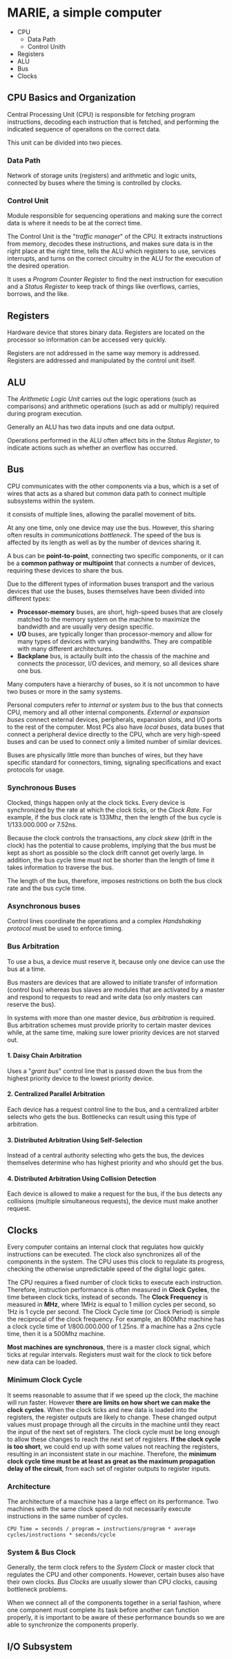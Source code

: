 # MARIE, a simple computer

* CPU
  * Data Path
  * Control Unith
* Registers
* ALU
* Bus
* Clocks

## CPU Basics and Organization

Central Processing Unit (CPU) is responsible for fetching program instructions, decoding each instruction that is fetched, and performing the indicated sequence of operaitons on the correct data.

This unit can be divided into two pieces.

### Data Path

Network of storage units (registers) and arithmetic and logic units, connected by buses where the timing is controlled by clocks.

### Control Unit

Module responsible for sequencing operations and making sure the correct data is where it needs to be at the correct time.

The Control Unit is the "_traffic manager_" of the CPU. It extracts instructions from memory, decodes these instructions, and makes sure data is in the right place at the right time, tells the ALU which registers to use, services interrupts, and turns on the correct circuitry in the ALU for the execution of the desired operation.

It uses a _Program Counter Register_ to find the next instruction for execution and a _Status Register_ to keep track of things like overflows, carries, borrows, and the like.

## Registers

Hardware device that stores binary data. Registers are located on the processor so information can be accessed very quickly.

Registers are not addressed in the same way memory is addressed. Registers are addressed and manipulated by the control unit itself.

## ALU

The _Arithmetic Logic Unit_ carries out the logic operations (such as comparisons) and arithmetic operations (such as add or multiply) required during program execution.

Generally an ALU has two data inputs and one data output.

Operations performed in the ALU often affect bits in the _Status Register_, to indicate actions such as whether an overflow has occurred.

## Bus

CPU communicates with the other components via a bus, which is a set of wires that acts as a shared but common data path to connect multiple subsystems within the system.

it consists of multiple lines, allowing the parallel movement of bits.

At any one time, only one device may use the bus. However, this sharing often results in _communications bottleneck_. The speed of the bus is affected by its length as well as by the number of devices sharing it.

A bus can be __point-to-point__, connecting two specific components, or it can be a __common pathway or multipoint__ that connects a number of devices, requiring these devices to share the bus.

Due to the different types of information buses transport and the various devices that use the buses, buses themselves have been divided into different types:

* __Processor-memory__ buses, are short, high-speed buses that are closely matched to the memory system on the machine to maximize the bandwidth and are usually very design specific.
* __I/O__ buses, are typically longer than processor-memory and allow for many types of devices with varying bandwiths. They are compatible with many different architectures.
* __Backplane__ bus, is actaully built into the chassis of the machine and connects the processor, I/O devices, and memory, so all devices share one bus.

Many computers have a hierarchy of buses, so it is not uncommon to have two buses or more in the samy systems.

Personal computers refer to _internal or system bus_ to the bus that connects CPU, memory and all other internal components. _External or expansion buses_ connect external devices, peripherals, expansion slots, and I/O ports to the rest of the computer. Most PCs also have _local buses_, data buses that connect a peripheral device directly to the CPU, whch are very high-speed buses and can be used to connect only a limited number of similar devices.

Buses are physically little more than bunches of wires, but they have specific standard for connectors, timing, signaling specifications and exact protocols for usage.

### Synchronous Buses

Clocked, things happen only at the clock ticks. Every device is synchronized by the rate at which the clock ticks, or the _Clock Rate_. For example, if the bus clock rate is 133Mhz, then the length of the bus cycle is 1/133.000.000 or 7.52ns.

Because the clock controls the transactions, any _clock skew_ (drift in the clock) has the potential to cause problems, implying that the bus must be kept as short as possible so the clock drift cannot get overly large. In addition, the bus cycle time must not be shorter than the length of time it takes information to traverse the bus.

The length of the bus, therefore, imposes restrictions on both the bus clock rate and the bus cycle time.

### Asynchronous buses

Control lines coordinate the operations and a complex _Handshaking protocol_ must be used to enforce timing.

### Bus Arbitration

To use a bus, a device must reserve it, because only one device can use the bus at a time.

Bus masters are devices that are allowed to initiate transfer of information (control bus) whereas bus slaves are modules that are activated by a master and respond to requests to read and write data (so only masters can reserve the bus).

In systems with more than one master device, _bus arbitration_ is required. Bus arbitration schemes must provide priority to certain master devices while, at the same time, making sure lower priority devices are not starved out.

#### 1. Daisy Chain Arbitration

Uses a "_grant bus_" control line that is passed down the bus from the highest priority device to the lowest priority device.

#### 2. Centralized Parallel Arbitration

Each device has a request control line to the bus, and a centralized arbiter selects who gets the bus. Bottlenecks can result using this type of arbitration.

#### 3. Distributed Arbitration Using Self-Selection

Instead of a central authority selecting who gets the bus, the devices themselves determine who has highest priority and who should get the bus.

#### 4. Distributed Arbitration Using Collision Detection

Each device is allowed to make a request for the bus, if the bus detects any collisions (multiple simultaneous requests), the device must make another request.

## Clocks

Every computer contains an internal clock that regulates how quickly instructions can be executed. The clock also synchronizes all of the components in the system. The CPU uses this clock to regulate its progress, checking the otherwise unpredictable speed of the digital logic gates.

The CPU requires a fixed number of clock ticks to execute each instruction. Therefore, instruction performance is often measured in __Clock Cycles__, the time between clock ticks, instead of seconds. The __Clock Frequency__ is measured in __MHz__, where 1MHz is equal to 1 million cycles per second, so 1Hz is 1 cycle per second. The Clock Cycle time (or Clock Period) is simple the reciprocal of the clock frequency. For example, an 800Mhz machine has a clock cycle time of 1/800.000.000 of 1.25ns. If a machine has a 2ns cycle time, then it is a 500Mhz machine.

__Most machines are synchronous__, there is a master clock signal, which ticks at regular intervals. Registers must wait for the clock to tick before new data can be loaded.

### Minimum Clock Cycle

It seems reasonable to assume that if we speed up the clock, the machine will run faster. However __there are limits on how short we can make the clock cycles__. When the clock ticks and new data is loaded into the registers, the register outputs are likely to change. These changed output values must propage through all the circuits in the machine until they react the input of the next set of registers. The clock cycle must be long enough to allow these changes to reach the next set of registers. __If the clock cycle is too short__, we could end up with some values not reaching the registers, resulting in an inconsistent state in our machine. Therefore, the __minimum clock cycle time must be at least as great as the maximum propagation delay of the circuit__, from each set of register outputs to register inputs.

### Architecture

The architecture of a maxchine has a large effect on its performance. Two machines with the same clock speed do not necessarily execute instructions in the same number of cycles.

```
CPU Time = seconds / program = instructions/program * average cycles/instructions * seconds/cycle
```

### System & Bus Clock

Generally, the term clock refers to the _System Clock_ or master clock that regulates the CPU and other components. However, certain buses also have their own clocks. _Bus Clocks_ are usually slower than CPU clocks, causing bottleneck problems.

When we connect all of the components together in a serial fashion, where one component must complete its task before another can function properly, it is important to be aware of these performance bounds so we are able to synchronize the components properly.

## I/O Subsystem